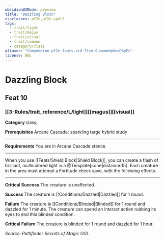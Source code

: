 ```yaml
---
obsidianUIMode: preview
title: "Dazzling Block"
cssclasses: pf2e,pf2e-spell
tags:
  - trait/light
  - trait/magus
  - trait/visual
  - trait/common
  - category/class
aliases: "Compendium.pf2e.feats-srd.Item.9uvymmdphxsD3yEd"
license: OGL
---
```

# Dazzling Block
## Feat 10
### [[3-Rules/trait_reference/L/light]][[magus]][[visual]]

**Category** class; 



**Prerequisites** Arcane Cascade; sparkling targe hybrid study
* * *
**Requirements** You are in Arcane Cascade stance.

* * *

When you use [[Feats/Shield Block|Shield Block]], you can create a flash of brilliant, multicolored light in a @Template\[cone|distance:15\]. Each creature in the area must attempt a Fortitude check save, with the following effects.

* * *

**Critical Success** The creature is unaffected.

**Success** The creature is [[Conditions/Dazzled|Dazzled]] for 1 round.

**Failure** The creature is [[Conditions/Blinded|Blinded]] for 1 round and dazzled for 1 minute. The creature can spend an Interact action rubbing its eyes to end this blinded condition.

**Critical Failure** The creature is blinded for 1 round and dazzled for 1 hour.

*Source: Pathfinder Secrets of Magic*
*OGL*
